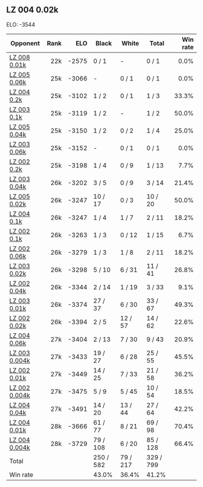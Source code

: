 ## LZ 004 0.02k ##

ELO: -3544

Opponent | Rank | ELO | Black | White | Total | Win rate
---------|-----:|----:|-------|-------|-------|-------:
[LZ 008 0.01k](LZ%20008%200.01k.md) | 22k | -2575 | 0 / 1 | - | 0 / 1 | 0.0%
[LZ 005 0.06k](LZ%20005%200.06k.md) | 25k | -3066 | - | 0 / 1 | 0 / 1 | 0.0%
[LZ 004 0.2k](LZ%20004%200.2k.md) | 25k | -3102 | 1 / 2 | 0 / 1 | 1 / 3 | 33.3%
[LZ 003 0.1k](LZ%20003%200.1k.md) | 25k | -3119 | 1 / 2 | - | 1 / 2 | 50.0%
[LZ 005 0.04k](LZ%20005%200.04k.md) | 25k | -3150 | 1 / 2 | 0 / 2 | 1 / 4 | 25.0%
[LZ 003 0.06k](LZ%20003%200.06k.md) | 25k | -3152 | - | 0 / 1 | 0 / 1 | 0.0%
[LZ 002 0.2k](LZ%20002%200.2k.md) | 25k | -3198 | 1 / 4 | 0 / 9 | 1 / 13 | 7.7%
[LZ 003 0.04k](LZ%20003%200.04k.md) | 26k | -3202 | 3 / 5 | 0 / 9 | 3 / 14 | 21.4%
[LZ 005 0.02k](LZ%20005%200.02k.md) | 26k | -3247 | 10 / 17 | 0 / 3 | 10 / 20 | 50.0%
[LZ 004 0.1k](LZ%20004%200.1k.md) | 26k | -3247 | 1 / 4 | 1 / 7 | 2 / 11 | 18.2%
[LZ 002 0.1k](LZ%20002%200.1k.md) | 26k | -3263 | 1 / 3 | 0 / 12 | 1 / 15 | 6.7%
[LZ 002 0.06k](LZ%20002%200.06k.md) | 26k | -3279 | 1 / 3 | 1 / 8 | 2 / 11 | 18.2%
[LZ 003 0.02k](LZ%20003%200.02k.md) | 26k | -3298 | 5 / 10 | 6 / 31 | 11 / 41 | 26.8%
[LZ 002 0.04k](LZ%20002%200.04k.md) | 26k | -3344 | 2 / 14 | 1 / 19 | 3 / 33 | 9.1%
[LZ 003 0.01k](LZ%20003%200.01k.md) | 26k | -3374 | 27 / 37 | 6 / 30 | 33 / 67 | 49.3%
[LZ 002 0.02k](LZ%20002%200.02k.md) | 26k | -3394 | 2 / 5 | 12 / 57 | 14 / 62 | 22.6%
[LZ 004 0.06k](LZ%20004%200.06k.md) | 27k | -3404 | 2 / 13 | 7 / 30 | 9 / 43 | 20.9%
[LZ 003 0.004k](LZ%20003%200.004k.md) | 27k | -3433 | 19 / 27 | 6 / 28 | 25 / 55 | 45.5%
[LZ 002 0.01k](LZ%20002%200.01k.md) | 27k | -3449 | 14 / 25 | 7 / 33 | 21 / 58 | 36.2%
[LZ 002 0.004k](LZ%20002%200.004k.md) | 27k | -3475 | 5 / 9 | 5 / 45 | 10 / 54 | 18.5%
[LZ 004 0.04k](LZ%20004%200.04k.md) | 27k | -3491 | 14 / 20 | 13 / 44 | 27 / 64 | 42.2%
[LZ 004 0.01k](LZ%20004%200.01k.md) | 28k | -3666 | 61 / 77 | 8 / 21 | 69 / 98 | 70.4%
[LZ 004 0.004k](LZ%20004%200.004k.md) | 28k | -3729 | 79 / 108 | 6 / 20 | 85 / 128 | 66.4%
Total | | | 250 / 582 | 79 / 217 | 329 / 799 | 
Win rate| | | 43.0% | 36.4% | 41.2% | 
